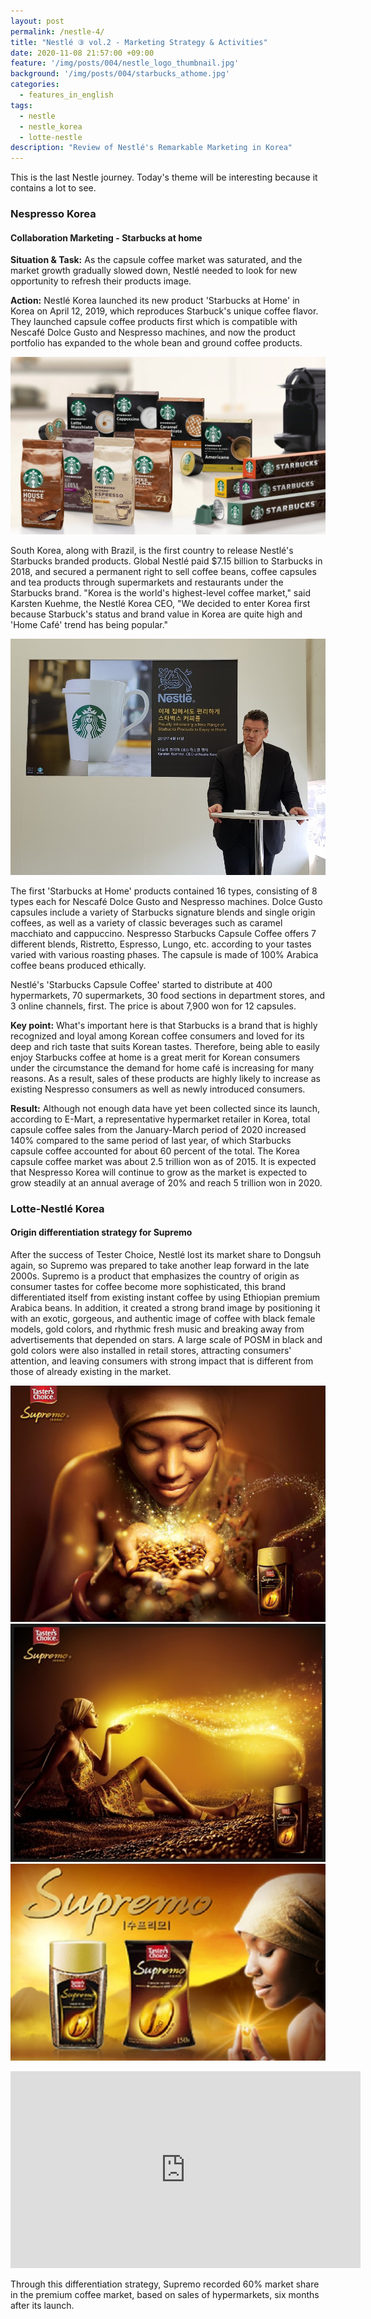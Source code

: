 ```yaml
---
layout: post
permalink: /nestle-4/
title: "Nestlé ③ vol.2 - Marketing Strategy & Activities"
date: 2020-11-08 21:57:00 +09:00
feature: '/img/posts/004/nestle_logo_thumbnail.jpg'
background: '/img/posts/004/starbucks_athome.jpg'
categories:
  - features_in_english
tags:
  - nestle
  - nestle_korea
  - lotte-nestle
description: "Review of Nestlé's Remarkable Marketing in Korea"
---
```


This is the last Nestle journey. Today's theme will be interesting because it contains a lot to see.

### Nespresso Korea

#### Collaboration Marketing - Starbucks at home
<b>Situation & Task:</b>
As the capsule coffee market was saturated, and the market growth gradually slowed down, Nestlé needed to look for new opportunity to refresh their products image.<br>

<b>Action:</b>
Nestlé Korea launched its new product 'Starbucks at Home' in Korea on April 12, 2019, which reproduces Starbuck's unique coffee flavor. They launched capsule coffee products first which is compatible with Nescafé Dolce Gusto and Nespresso machines, and now the product portfolio has expanded to the whole bean and ground coffee products.

![Starbuck_at_home](/img/posts/004/starbucks_athome.jpg)

South Korea, along with Brazil, is the first country to release Nestlé's Starbucks branded products. Global Nestlé paid $7.15 billion to Starbucks in 2018, and secured a permanent right to sell coffee beans, coffee capsules and tea products through supermarkets and restaurants under the Starbucks brand. "Korea is the world's highest-level coffee market," said Karsten Kuehme, the Nestlé Korea CEO, "We decided to enter Korea first because Starbuck's status and brand value in Korea are quite high and 'Home Café' trend has being popular."

![Karsten_Kuehme_CEO](/img/posts/004/karsten_kuehme.jpg)

The first 'Starbucks at Home' products contained 16 types, consisting of 8 types each for Nescafé Dolce Gusto and Nespresso machines. Dolce Gusto capsules include a variety of Starbucks signature blends and single origin coffees, as well as a variety of classic beverages such as caramel macchiato and cappuccino. Nespresso Starbucks Capsule Coffee offers 7 different blends, Ristretto, Espresso, Lungo, etc. according to your tastes varied with various roasting phases. The capsule is made of 100% Arabica coffee beans produced ethically.

Nestlé's 'Starbucks Capsule Coffee' started to distribute at 400 hypermarkets, 70 supermarkets, 30 food sections in department stores, and 3 online channels, first. The price is about 7,900 won for 12 capsules.

<b>Key point:</b>
What's important here is that Starbucks is a brand that is highly recognized and loyal among Korean coffee consumers and loved for its deep and rich taste that suits Korean tastes. Therefore, being able to easily enjoy Starbucks coffee at home is a great merit for Korean consumers under the circumstance the demand for home café is increasing for many reasons. As a result, sales of these products are highly likely to increase as existing Nespresso consumers as well as newly introduced consumers.

<b>Result:</b>
Although not enough data have yet been collected since its launch, according to E-Mart, a representative hypermarket retailer in Korea, total capsule coffee sales from the January-March period of 2020 increased 140% compared to the same period of last year, of which Starbucks capsule coffee accounted for about 60 percent of the total.
The Korea capsule coffee market was about 2.5 trillion won as of 2015. It is expected that Nespresso Korea will continue to grow as the market is expected to grow steadily at an annual average of 20% and reach 5 trillion won in 2020.


### Lotte-Nestlé Korea

#### Origin differentiation strategy for Supremo
After the success of Tester Choice, Nestlé lost its market share to Dongsuh  again, so Supremo was prepared to take another leap forward in the late 2000s. Supremo is a product that emphasizes the country of origin as consumer tastes for coffee become more sophisticated, this brand differentiated itself from existing instant coffee by using Ethiopian premium Arabica beans. In addition, it created a strong brand image by positioning it with an exotic, gorgeous, and authentic image of coffee with black female models, gold colors, and rhythmic fresh music and breaking away from advertisements that depended on stars. A large scale of POSM in black and gold colors were also installed in retail stores, attracting consumers' attention, and leaving consumers with strong impact that is different from those of already existing in the market.

![1st_Supremo_Key_Visual](/img/posts/004/supremo_KV-1.jpg)
![2nd_Supremo_Key_Visual](/img/posts/004/supremo_KV-2.jpg)
![3rd_Supremo_Key_Visual](/img/posts/004/supremo_KV-4.jpg)

<iframe width="560" height="315" src="https://www.youtube.com/embed/f7etaDHxRJ0" frameborder="0" allow="accelerometer; autoplay; clipboard-write; encrypted-media; gyroscope; picture-in-picture" allowfullscreen></iframe>

Through this differentiation strategy, Supremo recorded 60% market share in the premium coffee market, based on sales of hypermarkets, six months after its launch.
